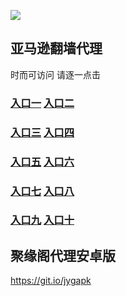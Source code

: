 ![](https://raw.githubusercontent.com/hao369/a/master/j.jpg)




## 亚马逊翻墙代理 

时而可访问 请逐一点击

### **[入口一](https://s3.amazonaws.com/dtw/jyg.html)** **[入口二](https://s3.eu-west-2.amazonaws.com/jyg2/jyg.html)**

### **[入口三](https://s3-ap-southeast-1.amazonaws.com/jyg4/jyg.html)**  **[入口四](https://s3-ap-northeast-1.amazonaws.com/jyg9/jyg.html)**

### **[入口五](https://s3.ap-south-1.amazonaws.com/jyg5/jyg.html)**  **[入口六](https://s3-us-west-2.amazonaws.com/jyg7/jyg.html)**


###  **[入口七](https://s3-us-west-1.amazonaws.com/jyg6/jyg.html)**  **[入口八](https://s3-eu-west-1.amazonaws.com/jyg8/jyg.html)**


###  **[入口九](https://s3.eu-central-1.amazonaws.com/jyg3/jyg.html)**  **[入口十](https://s3-ap-southeast-2.amazonaws.com/jyg1/jyg.html)**


##  聚缘阁代理安卓版

https://git.io/jygapk
